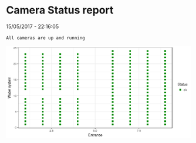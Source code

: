 Camera Status report
================
15/05/2017 - 22:16:05

    All cameras are up and running

![](camreport_files/figure-markdown_github/unnamed-chunk-2-1.png)
